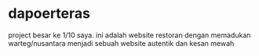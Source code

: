 # dapoerteras
project besar ke 1/10 saya. ini adalah website restoran dengan memadukan warteg/nusantara menjadi sebuah website autentik dan kesan mewah
